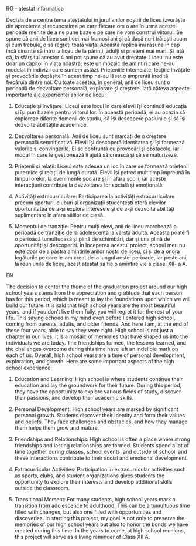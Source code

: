 RO - atestat informatica

  Decizia de a centra tema atestatului în jurul anilor noștrii de liceu izvorăște din aprecierea și recunoștința pe care fiecare om o are în urma acestei perioade menite de a ne pune bazele pe care ne vom construi viitorul. Se spune că anii de liceu sunt cei mai frumoși ani și că dacă nu-i trăiești acum și cum trebuie, o să regreți toată viața. Această replică îmi răsuna în cap încă dinante să intru la liceu de la părinți, adulți și prieteni mai mari. Și iată că, la sfârșitul acestor 4 ani pot spune că au avut dreptate. Liceul nu este doar un capitol în viața noastră; este un mozaic de amintiri care ne-au modelat în indivizii care suntem astăzi. Prieteniile întemeiate, lecțiile învățate și provocările depășite în acest timp ne-au lăsat o amprentă inedită fiecăruia dintre noi. Cu toate acestea, în general, anii de liceu sunt o perioadă de dezvoltare personală, explorare și creștere. Iată câteva aspecte importante ale experienței anilor de liceu:

  1. Educație și învățare: Liceul este locul în care elevii își continuă educația și își pun bazele pentru viitorul lor. În această perioadă, ei au ocazia să exploreze diferite domenii de studiu, să își descopere pasiunile și să își dezvolte abilitățile academice.
  2. Dezvoltarea personală: Anii de liceu sunt marcați de o creștere personală semnificativă. Elevii își descoperă identitatea și își formează valorile și convingerile. Ei se confruntă cu provocări și obstacole, iar modul în care le gestionează îi ajută să crească și să se maturizeze.

  3. Prietenii și relații: Liceul este adesea un loc în care se formează prietenii puternice și relații de lungă durată. Elevii își petrec mult timp împreună în timpul orelor, la evenimente școlare și în afara școlii, iar aceste interacțiuni contribuie la dezvoltarea lor socială și emoțională.

  4. Activități extracurriculare: Participarea la activități extracurriculare precum sporturi, cluburi și organizații studențești oferă elevilor oportunitatea de a-și explora interesele și de a-și dezvolta abilități suplimentare în afara sălilor de clasă.

  5. Momentul de tranziție: Pentru mulți elevi, anii de liceu marchează o perioadă de tranziție de la adolescență la vârsta adultă. Aceasta poate fi o perioadă tumultuoasă și plină de schimbări, dar și una plină de oportunități și descoperiri. În începerea acestui proiect, scopul meu nu este doar de a păstra amintirile anilor noștri de liceu, ci și de a onora legăturile pe care le-am creat de-a lungul aestei perioade, iar peste ani, la reuniunile de liceu, acest atestat să fie o amintire vie a clasei XII- a A.

EN

  The decision to center the theme of the graduation project around our high school years stems from the appreciation and gratitude that each person has for this period, which is meant to lay the foundations upon which we will build our future. It is said that high school years are the most beautiful years, and if you don’t live them fully, you will regret it for the rest of your life. This saying echoed in my mind even before I entered high school, coming from parents, adults, and older friends. And here I am, at the end of these four years, able to say they were right. High school is not just a chapter in our lives; it is a mosaic of memories that have shaped us into the individuals we are today. The friendships formed, the lessons learned, and the challenges overcome during this time have left an indelible mark on each of us. Overall, high school years are a time of personal development, exploration, and growth. Here are some important aspects of the high school experience:

  1. Education and Learning: High school is where students continue their education and lay the groundwork for their future. During this period, they have the opportunity to explore various fields of study, discover their passions, and develop their academic skills.

  2. Personal Development: High school years are marked by significant personal growth. Students discover their identity and form their values and beliefs. They face challenges and obstacles, and how they manage them helps them grow and mature.

  3. Friendships and Relationships: High school is often a place where strong friendships and lasting relationships are formed. Students spend a lot of time together during classes, school events, and outside of school, and these interactions contribute to their social and emotional development.

  4. Extracurricular Activities: Participation in extracurricular activities such as sports, clubs, and student organizations gives students the opportunity to explore their interests and develop additional skills outside the classroom.

  5. Transitional Moment: For many students, high school years mark a transition from adolescence to adulthood. This can be a tumultuous time filled with changes, but also one filled with opportunities and discoveries. In starting this project, my goal is not only to preserve the memories of our high school years but also to honor the bonds we have created during this time. In the years to come, at high school reunions, this project will serve as a living reminder of Class XII A.


